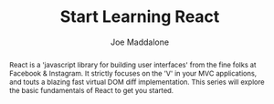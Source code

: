 ---
sections: [reactjs]
link: https://egghead.io/courses/start-learning-react
title: "Start Learning React"
author: "Joe Maddalone"
publishedAt: 2017-01-01T00:00:00.000Z
type: [video, course]
topics: [get_started]
suggestedBy: [andreamangano]
createdAt: 2018-03-20T21:45:01.606Z
reference: aHR0cHM6Ly9lZ2doZWFkLmlvL2NvdXJzZXMvc3RhcnQtbGVhcm5pbmctcmVhY3Q
slug: start-learning-react-by-joe-maddalone
abstract: "React is a 'javascript library for building user interfaces' from the fine folks at Facebook & Instagram. It strictly focuses on the 'V' in your MVC applications, and touts a blazing fast virtual DOM diff implementation. This series will explore the basic fundamentals of React to get you started."
---